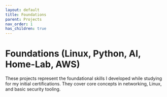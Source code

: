 ```yaml
---
layout: default
title: Foundations
parent: Projects
nav_order: 1
has_children: true
---
```

# Foundations (Linux, Python, AI, Home-Lab, AWS)

These projects represent the foundational skills I developed while studying for my initial certifications. They cover core concepts in networking, Linux, and basic security tooling.
